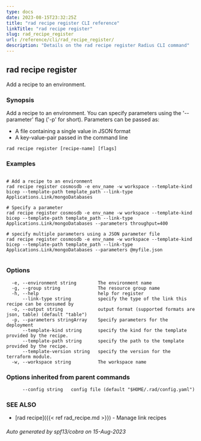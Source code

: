 ```yaml
---
type: docs
date: 2023-08-15T23:32:25Z
title: "rad recipe register CLI reference"
linkTitle: "rad recipe register"
slug: rad_recipe_register
url: /reference/cli/rad_recipe_register/
description: "Details on the rad recipe register Radius CLI command"
---
```

## rad recipe register

Add a recipe to an environment.

### Synopsis

Add a recipe to an environment.
You can specify parameters using the '--parameter' flag ('-p' for short). Parameters can be passed as:
		
- A file containing a single value in JSON format
- A key-value-pair passed in the command line
		

```
rad recipe register [recipe-name] [flags]
```

### Examples

```

# Add a recipe to an environment
rad recipe register cosmosdb -e env_name -w workspace --template-kind bicep --template-path template_path --link-type Applications.Link/mongoDatabases
		
# Specify a parameter
rad recipe register cosmosdb -e env_name -w workspace --template-kind bicep --template-path template_path --link-type Applications.Link/mongoDatabases --parameters throughput=400
		
# specify multiple parameters using a JSON parameter file
rad recipe register cosmosdb -e env_name -w workspace --template-kind bicep --template-path template_path --link-type Applications.Link/mongoDatabases --parameters @myfile.json
		
```

### Options

```
  -e, --environment string        The environment name
  -g, --group string              The resource group name
  -h, --help                      help for register
      --link-type string          specify the type of the link this recipe can be consumed by
  -o, --output string             output format (supported formats are json, table) (default "table")
  -p, --parameters stringArray    Specify parameters for the deployment
      --template-kind string      specify the kind for the template provided by the recipe.
      --template-path string      specify the path to the template provided by the recipe.
      --template-version string   specify the version for the terraform module.
  -w, --workspace string          The workspace name
```

### Options inherited from parent commands

```
      --config string   config file (default "$HOME/.rad/config.yaml")
```

### SEE ALSO

* [rad recipe]({{< ref rad_recipe.md >}})	 - Manage link recipes

###### Auto generated by spf13/cobra on 15-Aug-2023
